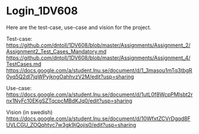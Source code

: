 # Login_1DV608

Here are the test-case, use-case and vision for the project.

Test-case:<br/>
https://github.com/dntoll/1DV608/blob/master/Assignments/Assignment_2/Assignment2_Test_Cases_Mandatory.md<br/>
https://github.com/dntoll/1DV608/blob/master/Assignments/Assignment_4/TestCases.md<br/>
https://docs.google.com/a/student.lnu.se/document/d/1_3masou1mTq3tbgR0yq5Q2dl7jqWPyjkngOahhvzV2M/edit?usp=sharing

Use-case:<br/>
https://docs.google.com/a/student.lnu.se/document/d/1utL0f8WcpPMIsbt2rnx1NyFc10EKgSZTqcpcMBdKJq0/edit?usp=sharing

Vision (in swedish)<br/>
https://docs.google.com/a/student.lnu.se/document/d/10WfxtZCVrDgqd8FUVLCGU_ZOQqhtyc7w3gk9jQojis0/edit?usp=sharing
